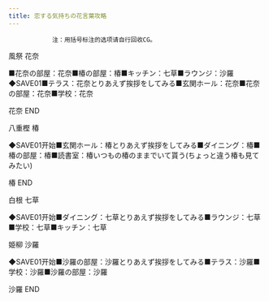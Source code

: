 ```yaml
---
title: 恋する気持ちの花言葉攻略
---
```


                注：用括号标注的选项请自行回收CG。

風祭 花奈

■花奈の部屋：花奈■椿の部屋：椿■キッチン：七草■ラウンジ：沙羅◆SAVE01■テラス：花奈とりあえず挨拶をしてみる■玄関ホール：花奈■花奈の部屋：花奈■学校：花奈

花奈 END

八重樫 椿

◆SAVE01开始■玄関ホール：椿とりあえず挨拶をしてみる■ダイニング：椿■椿の部屋：椿■読書室：椿いつもの椿のままでいて貰う(ちょっと違う椿も見てみたい)

椿 END

白根 七草

◆SAVE01开始■ダイニング：七草とりあえず挨拶をしてみる■ラウンジ：七草■学校：七草■キッチン：七草

姫柳 沙羅

◆SAVE01开始■沙羅の部屋：沙羅とりあえず挨拶をしてみる■テラス：沙羅■学校：沙羅■沙羅の部屋：沙羅

沙羅 END
              
